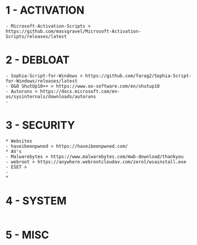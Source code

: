 # 1 - ACTIVATION
```
- Microsoft-Activation-Scripts > https://github.com/massgravel/Microsoft-Activation-Scripts/releases/latest
```

# 2 - DEBLOAT
```
- Sophia-Script-for-Windows > https://github.com/farag2/Sophia-Script-for-Windows/releases/latest
- O&O ShutUp10++ > https://www.oo-software.com/en/shutup10
- Autoruns > https://docs.microsoft.com/en-us/sysinternals/downloads/autoruns
- 
```

# 3 - SECURITY
```
* Websites
- haveibeenpwned > https://haveibeenpwned.com/
* AV's
- Malwarebytes > https://www.malwarebytes.com/mwb-download/thankyou
- webroot > https://anywhere.webrootcloudav.com/zerol/wsainstall.exe
- ESET > 
- 
* 
```

# 4 - SYSTEM
```

```

# 5 - MISC
```

```

